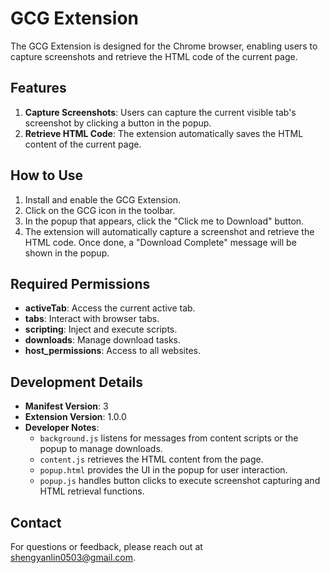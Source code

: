 # GCG Extension

The GCG Extension is designed for the Chrome browser, enabling users to capture screenshots and retrieve the HTML code of the current page.

## Features

1. **Capture Screenshots**: Users can capture the current visible tab's screenshot by clicking a button in the popup.
2. **Retrieve HTML Code**: The extension automatically saves the HTML content of the current page.

## How to Use

1. Install and enable the GCG Extension.
2. Click on the GCG icon in the toolbar.
3. In the popup that appears, click the "Click me to Download" button.
4. The extension will automatically capture a screenshot and retrieve the HTML code. Once done, a "Download Complete" message will be shown in the popup.

## Required Permissions

- **activeTab**: Access the current active tab.
- **tabs**: Interact with browser tabs.
- **scripting**: Inject and execute scripts.
- **downloads**: Manage download tasks.
- **host_permissions**: Access to all websites.

## Development Details

- **Manifest Version**: 3
- **Extension Version**: 1.0.0
- **Developer Notes**:
    - `background.js` listens for messages from content scripts or the popup to manage downloads.
    - `content.js` retrieves the HTML content from the page.
    - `popup.html` provides the UI in the popup for user interaction.
    - `popup.js` handles button clicks to execute screenshot capturing and HTML retrieval functions.

## Contact

For questions or feedback, please reach out at [shengyanlin0503@gmail.com](mailto:shengyanlin0503@gmail.com).

